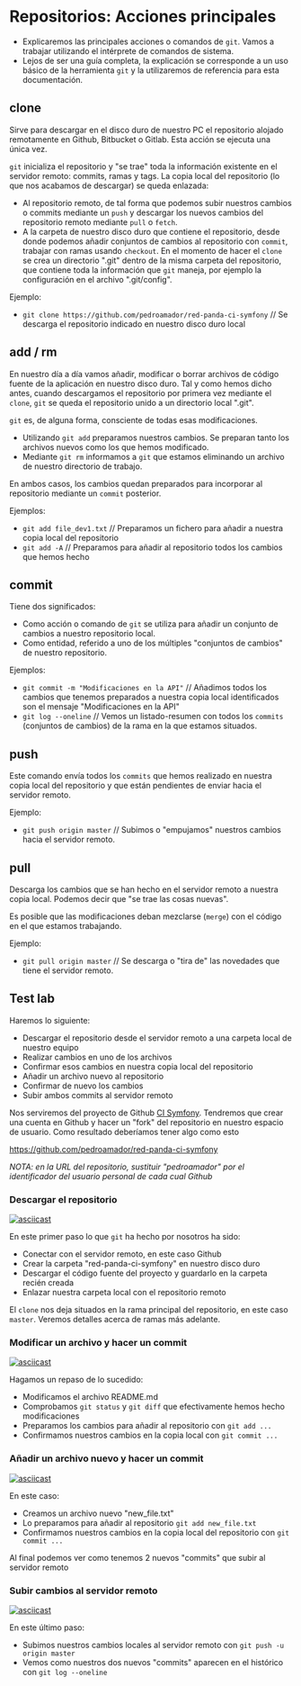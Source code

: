 # Repositorios: Acciones principales

- Explicaremos las principales acciones o comandos de `git`. Vamos a trabajar utilizando el intérprete de comandos de sistema.
- Lejos de ser una guía completa, la explicación se corresponde a un uso básico de la herramienta `git` y la utilizaremos de referencia para esta documentación.

## clone

Sirve para descargar en el disco duro de nuestro PC el repositorio alojado remotamente en Github, Bitbucket o Gitlab. Esta acción se ejecuta una única vez.

`git` inicializa el repositorio y "se trae" toda la información existente en el servidor remoto: commits, ramas y tags. La copia local del repositorio (lo que nos acabamos de descargar) se queda enlazada:

- Al repositorio remoto, de tal forma que podemos subir nuestros cambios o commits mediante un `push` y descargar los nuevos cambios del repositorio remoto mediante `pull` o `fetch`.
- A la carpeta de nuestro disco duro que contiene el repositorio, desde donde podemos añadir conjuntos de cambios al repositorio con `commit`, trabajar con ramas usando `checkout`. En el momento de hacer el `clone` se crea un directorio ".git" dentro de la misma carpeta del repositorio, que contiene toda la información que `git` maneja, por ejemplo la configuración en el archivo ".git/config".

Ejemplo:

- `git clone https://github.com/pedroamador/red-panda-ci-symfony` // Se descarga el repositorio indicado en nuestro disco duro local

## add / rm

En nuestro día a día vamos añadir, modificar o borrar archivos de código fuente de la aplicación en nuestro disco duro. Tal y como hemos dicho antes, cuando descargamos el repositorio por primera vez mediante el `clone`, `git` se queda el repositorio unido a un directorio local ".git".

`git` es, de alguna forma, consciente de todas esas modificaciones. 

- Utilizando `git add` preparamos nuestros cambios. Se preparan tanto los archivos nuevos como los que hemos modificado.
- Mediante `git rm` informamos a `git` que estamos eliminando un archivo de nuestro directorio de trabajo.

En ambos casos, los cambios quedan preparados para incorporar al repositorio mediante un `commit` posterior.

Ejemplos:

- `git add file_dev1.txt` // Preparamos un fichero para añadir a nuestra copia local del repositorio
- `git add -A` // Preparamos para añadir al repositorio todos los cambios que hemos hecho

## commit

Tiene dos significados:

- Como acción o comando de `git` se utiliza para añadir un conjunto de cambios a nuestro repositorio local.
- Como entidad, referido a uno de los múltiples "conjuntos de cambios" de nuestro repositorio.

Ejemplos:

- `git commit -m "Modificaciones en la API"` // Añadimos todos los cambios que tenemos preparados a nuestra copia local identificados son el mensaje "Modificaciones en la API"
- `git log --oneline` // Vemos un listado-resumen con todos los `commits` (conjuntos de cambios) de la rama en la que estamos situados.

## push

Este comando envía todos los `commits` que hemos realizado en nuestra copia local del repositorio y que están pendientes de enviar hacia el servidor remoto.

Ejemplo:

- `git push origin master`  // Subimos o "empujamos" nuestros cambios hacia el servidor remoto.

## pull

Descarga los cambios que se han hecho en el servidor remoto a nuestra copia local. Podemos decir que "se trae las cosas nuevas".

Es posible que las modificaciones deban mezclarse (`merge`) con el código en el que estamos trabajando. 

Ejemplo:

- `git pull origin master` // Se descarga o "tira de" las novedades que tiene el servidor remoto.

## Test lab

Haremos lo siguiente:

- Descargar el repositorio desde el servidor remoto a una carpeta local de nuestro equipo
- Realizar cambios en uno de los archivos
- Confirmar esos cambios en nuestra copia local del repositorio
- Añadir un archivo nuevo al repositorio
- Confirmar de nuevo los cambios
- Subir ambos commits al servidor remoto

Nos serviremos del proyecto de Github [CI Symfony](https://github.com/sergioortegagomez/red-panda-ci-symfony). Tendremos que crear una cuenta en Github y hacer un "fork" del repositorio en nuestro espacio de usuario. Como resultado deberíamos tener algo como esto 

https://github.com/pedroamador/red-panda-ci-symfony

_NOTA: en la URL del repositorio, sustituir "pedroamador" por el identificador del usuario personal de cada cual Github_

### Descargar el repositorio

[![asciicast](https://asciinema.org/a/naljgSDPFA9NKYwTRj8s8puUl.png)](https://asciinema.org/a/naljgSDPFA9NKYwTRj8s8puUl)

En este primer paso lo que `git` ha hecho por nosotros ha sido:

- Conectar con el servidor remoto, en este caso Github
- Crear la carpeta "red-panda-ci-symfony" en nuestro disco duro
- Descargar el código fuente del proyecto y guardarlo en la carpeta recién creada
- Enlazar nuestra carpeta local con el repositorio remoto

El `clone` nos deja situados en la rama principal del repositorio, en este caso `master`. Veremos detalles acerca de ramas más adelante.

### Modificar un archivo y hacer un commit

[![asciicast](https://asciinema.org/a/WLYkACmCjiWK50URKLXwN2ICo.png)](https://asciinema.org/a/WLYkACmCjiWK50URKLXwN2ICo)

Hagamos un repaso de lo sucedido:

- Modificamos el archivo README.md
- Comprobamos `git status` y  `git diff` que efectivamente hemos hecho modificaciones
- Preparamos los cambios para añadir al repositorio con `git add ...`
- Confirmamos nuestros cambios en la copia local con `git commit ...`

### Añadir un archivo nuevo y hacer un commit

[![asciicast](https://asciinema.org/a/YztCIF7iF7KLnSX3e2NlTsX7M.png)](https://asciinema.org/a/YztCIF7iF7KLnSX3e2NlTsX7M)

En este caso:

- Creamos un archivo nuevo "new_file.txt"
- Lo preparamos para añadir al repositorio `git add new_file.txt`
- Confirmamos nuestros cambios en la copia local del repositorio con `git commit ... `

Al final podemos ver como tenemos 2 nuevos "commits" que subir al servidor remoto

### Subir cambios al servidor remoto

[![asciicast](https://asciinema.org/a/lqKgA9YPbHts7Jwa66ReF0GmN.png)](https://asciinema.org/a/lqKgA9YPbHts7Jwa66ReF0GmN)

En este último paso:

- Subimos nuestros cambios locales al servidor remoto con `git push -u origin master`
- Vemos como nuestros dos nuevos "commits" aparecen en el histórico con `git log --oneline`
